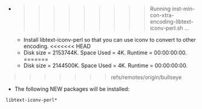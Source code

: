 * >>>>>>>>> Running inst-min-con-xtra-encoding-libtext-iconv-perl.sh ...
  * Install libtext-iconv-perl so that you can use iconv to convert to other encoding.
<<<<<<< HEAD
  * Disk size = 2153744K. Space Used = 4K. Runtime = 00:00:00:00.
=======
  * Disk size = 2144500K. Space Used = 4K. Runtime = 00:00:00:00.
>>>>>>> refs/remotes/origin/bullseye
  * The following NEW packages will be installed:
  ```bash
libtext-iconv-perl*
  ```
